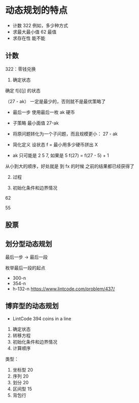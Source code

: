 # 动态规划的特点

- 计数 322 例如，多少种方式
- 求最大最小值 62 最值
- 求存在性 能不能

## 计数

322：零钱兑换

1. 确定状态

确定 f[i][j] 的状态

（27 - ak） 一定是最少的，否则就不是最优策略了

- 最后一步 使用最后一枚 ak 硬币
- 子策略 最小面值 27-ak

- 将原问题转化为一个子问题，而且规模更小： 27 - ak
- 简化定义 设状态 f = 最小用多少硬币拼出 X

- ak 只可能是 2 5 7, 如果是 5 f(27) = f(27 - 5) + 1

从小到大的顺序，好处就是 到 fx 的时候 之前的结果都已经获得了

2. 过程

3. 初始化条件和边界情况

62

55

## 股票

## 划分型动态规划

最后一步 -> 最后一段

枚举最后一段的起点

- 300-n
- 354-n
- h-132-n https://www.lintcode.com/problem/437/

## 博弈型的动态规划

- LintCode 394 coins in a line

1. 确定状态
2. 转移方程
3. 初始化条件和边界情况
4. 计算顺序


类型：
1. 坐标型 20
2. 序列 20
3. 划分 20
4. 区间型 15
5. 背包行
